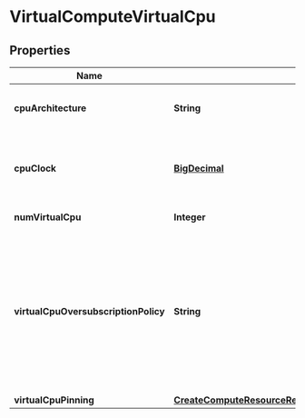 
# VirtualComputeVirtualCpu

## Properties
Name | Type | Description | Notes
------------ | ------------- | ------------- | -------------
**cpuArchitecture** | **String** | CPU architecture type. Examples are x86, ARM. | 
**cpuClock** | [**BigDecimal**](BigDecimal.md) | Minimum CPU clock rate (e.g. in MHz) available for the virtualised CPU resources. | 
**numVirtualCpu** | **Integer** | Number of virtual CPUs. | 
**virtualCpuOversubscriptionPolicy** | **String** | The CPU core oversubscription policy, e.g. the relation of virtual CPU cores to physical CPU cores/threads. The cardinality can be 0 if no policy has been defined during the allocation request. | 
**virtualCpuPinning** | [**CreateComputeResourceReservationRequestContainerFlavourVirtualCpuPinning**](CreateComputeResourceReservationRequestContainerFlavourVirtualCpuPinning.md) |  | 




